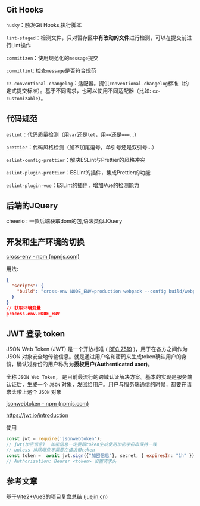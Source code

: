 





## Git Hooks

`husky`：触发Git Hooks,执行脚本

`lint-staged`：检测文件，只对暂存区中**有改动的文件**进行检测，可以在提交前进行Lint操作

`commitizen`：使用规范化的`message`提交

`commitlint`: 检查`message`是否符合规范

`cz-conventional-changelog`：适配器。提供`conventional-changelog`标准（约定式提交标准）。基于不同需求，也可以使用不同适配器（比如: `cz-customizable`）。

## 代码规范



`eslint`：代码质量检测（用`var`还是`let`，用`==`还是`===`...）

`prettier`：代码风格检测（加不加尾逗号，单引号还是双引号...）

`eslint-config-prettier`：解决ESLint与Prettier的风格冲突

`eslint-plugin-prettier`：ESLint的插件，集成Prettier的功能

`eslint-plugin-vue`：ESLint的插件，增加Vue的检测能力


## 后端的JQuery
cheerio : 一款后端获取dom的包,语法类似JQuery

## 开发和生产环境的切换 

[cross-env - npm (npmjs.com)](https://www.npmjs.com/package/cross-env)

用法:

```json
{
  "scripts": {
    "build": "cross-env NODE_ENV=production webpack --config build/webpack.config.js"
  }
}
// 获取环境变量
process.env.NODE_ENV
```

## JWT 登录 token

JSON Web Token (JWT) 是一个开放标准 ( [RFC 7519](https://tools.ietf.org/html/rfc7519) )，用于在各方之间作为 JSON 对象安全地传输信息。就是通过用户名和密码来生成token确认用户的身份，确认过身份的用户称为为**授权用户(Authenticated user)**。

全称 `JSON Web Token`， 是目前最流行的跨域认证解决方案。基本的实现是服务端认证后，生成一个 `JSON` 对象，发回给用户。用户与服务端通信的时候，都要在请求头带上这个 `JSON` 对象

[jsonwebtoken - npm (npmjs.com)](https://www.npmjs.com/package/jsonwebtoken)

https://jwt.io/introduction

使用

```js
const jwt = require('jsonwebtoken');
// jwt(加密信息)  加密信息一定要跟token生成使用加密字符串保持一致
// unless 排除哪些不需要在请求带token
const token =  await jwt.sign({"加密信息"}, secret, { expiresIn: "1h" }); 
// Authorization: Bearer <token> 设置请求头
```



## 参考文章

[基于Vite2+Vue3的项目复盘总结 (juejin.cn)](https://juejin.cn/post/6969758357288648718)